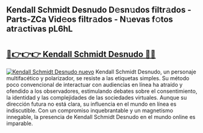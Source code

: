 ## Kendall Schmidt Desnudo D𝚎sn𝚞dos filtr𝚊dos - Parts-ZCa Vid𝚎os filtr𝚊dos - N𝚞evas f𝚘tos atr𝚊ctivas pL6hL

# <h2><a href="http://mb8zjeb.tromn.icu/?c=Kendall+Schmidt+Desnudo">🔗👉👉👉 Kendall Schmidt Desnudo 🔗🔗</a></h2>

[![Kendall Schmidt Desnudo nuevo](https://i.imgur.com/pEAQMta.gif)](http://mb8zjeb.tromn.icu/?c=Kendall+Schmidt+Desnudo)
Kendall Schmidt Desnudo, un personaje multifacético y polarizador, se resiste a las etiquetas simples. Su método poco convencional de interactuar con audiencias en línea ha atraído y ofendido a los observadores, estimulando debates sobre el consentimiento, la identidad y las complejidades de las sociedades virtuales. Aunque su dirección futura no está clara, su influencia en el mundo en línea es indiscutible. Con un compromiso inquebrantable y un magnetismo innegable, la presencia de Kendall Schmidt Desnudo en el mundo online es imparable.
